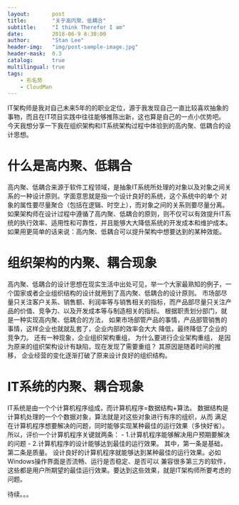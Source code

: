 ```yaml
---
layout:       post
title:        "关于高内聚、低耦合"
subtitle:     "I think Therefor I am"
date:         2018-06-9 8:30:00
author:       "Stan Lee"
header-img:   "img/post-sample-image.jpg"
header-mask:  0.3
catalog:      true
multilingual: true
tags:
    - 形名势
    - CloudMan
---
```


IT架构师是我对自己未来5年的的职业定位，源于我发现自己一直比较喜欢抽象的事物，而且在IT项目实践中往往能够推陈出新，这也算是自己的一点小优势吧。
今天我想分享一下我在组织架构和IT系统架构过程中体验到的高内聚、低耦合的设计思想。

# 什么是高内聚、低耦合
  高内聚、低耦合来源于软件工程领域，是抽象IT系统所处理的对象以及对象之间关系的一种设计原则。字面意思就是指一个设计良好的系统，这个系统中的单个
对象的属性要尽量聚合（包括在逻辑、时空上），而对象之间的关系则要尽量分离。
  如果架构师在设计过程中遵循了高内聚、低耦合的原则，则不仅可以有效提升IT系统的执行效率、适用性和可靠性，并且能够大大降低系统的开发成本和维护成本。
  如果用更简单的话来说：高内聚、低耦合可以提升架构中想要达到的某种效能。

# 组织架构的内聚、耦合现象
  高内聚、低耦合的设计思想在现实生活中出处可见，举一个大家最熟知的例子，一个国家或者企业组织结构的设计就用到了高内聚、低耦合的设计原则。
市场部尽量只关注客户关系、销售额、利润率等与销售相关的指标，而产品部尽量只关注产品的价值、竞争力、以及开发成本等与制造相关的指标。
根据职责划分部门，就是一种实现高内聚、低耦合的方法， 如果市场部管产品的事情，产品部管销售的事情，这样企业也就就乱套了，企业内部的效率会大大
降低，最终降低了企业的竞争力。
  还有一种现象，企业组织架构重组， 为什么要进行企业架构重组， 是因为原来的组织架构设计有缺陷，现在发现了需要重组？ 其原因是随着时间的推移，
企业经营的变化逐渐打破了原来设计良好的组织结构。

# IT系统的内聚、耦合现象
  IT系统是由一个个计算机程序组成，而计算机程序=数据结构+算法。 数据结构是计算机处理的一个个数据对象，算法就是对这些对象进行有序的组织，从而
  满足在计算机程序想要解决的问题，同时能够实现某种最佳的运行效果（多快好省）。
  所以，评价一个计算机程序关键就两条：
    - 1.计算机程序能够解决用户预期要解决的问题
    - 2.计算机程序的设计能够达到最佳的运行效果。
  其中，第一条是基础，第二条是质量。 设计良好的计算机程序就能够达到某种最佳的运行效果。必如Windows操作界面是否流畅、运行是否稳定、是否可以
  兼容很多第三方的软件，这些都是用户所期望的最佳运行效果。要达到这些效果，就是IT架构师所要考虑的问题。
  
  待续。。。




